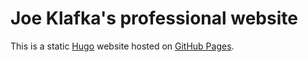 # Joe Klafka's professional website

This is a static [Hugo](https://gohugo.io/about/) website hosted on [GitHub Pages](https://pages.github.com/).

